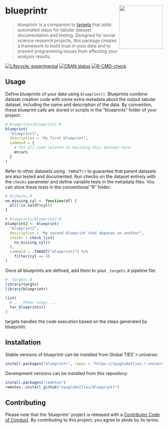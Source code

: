 
<!-- README.md is generated from README.Rmd. Please edit that file -->

# blueprintr <img src="man/figures/logo.png" style="float:right; width:139px; text-align:right" />

> blueprintr is a companion to
> [targets](https://github.com/ropensci/targets) that adds automated
> steps for tabular dataset documentation and testing. Designed for
> social science research projects, this package creates a framework to
> build trust in your data and to prevent programming issues from
> affecting your analysis results.

<!-- badges: start -->

[![Lifecycle:
experimental](https://img.shields.io/badge/lifecycle-experimental-orange.svg)](https://www.tidyverse.org/lifecycle/#experimental)
[![CRAN
status](https://www.r-pkg.org/badges/version/blueprintr)](https://CRAN.R-project.org/package=blueprintr)
[![R-CMD-check](https://github.com/nyuglobalties/blueprintr/actions/workflows/R-CMD-check.yaml/badge.svg)](https://github.com/nyuglobalties/blueprintr/actions/workflows/R-CMD-check.yaml)
<!-- badges: end -->

## Usage

Define blueprints of your data using `blueprint()`. Blueprints combine
dataset creation code with some extra metadata about the output tabular
dataset, including the name and description of the data. By convention,
these blueprint calls are stored in scripts in the “blueprints” folder
of your project:

``` r
# blueprints/blueprint1.R
blueprint(
  "blueprint1",
  description = "My first blueprint",
  command = {
    # Put all code related to building this dataset here
    mtcars
  }
)
```

Refer to other datasets using `.TARGET()` to guarantee that parent
datasets are also tested and documented. Run checks on the dataset
entirely with the `checks` parameter and define variable tests in the
metadata files. You can store these tests in the conventional “R”
folder:

``` r
# R/checks.R
no_missing_cyl <- function(df) {
  all(!is.na(df$cyl))
}
```

``` r
# blueprints/blueprint2.R
blueprint2 <- blueprint(
  "blueprint2",
  description = "My second blueprint that depends on another",
  checks = check_list(
    no_missing_cyl()
  ),
  command = .TARGET("blueprint1") %>%
    filter(cyl == 4)
)
```

Once all blueprints are defined, add them to your `_targets.R` pipeline
file:

``` r
# _targets.R
library(targts)
library(blueprintr)

list(
  # ... Other steps ...
  tar_blueprints()
)
```

targets handles the code execution based on the steps generated by
blueprintr.

## Installation

Stable versions of blueprintr can be installed from Global TIES’
r-universe:

``` r
install.packages("blueprintr", repos = "https://nyuglobalties.r-universe.dev")
```

Development versions can be installed from this repository:

``` r
install.packages("remotes")
remotes::install_github("nyuglobalties/blueprintr")
```

## Contributing

Please note that the ‘blueprintr’ project is released with a
[Contributor Code of Conduct](.github/CODE_OF_CONDUCT.md). By
contributing to this project, you agree to abide by its terms.
